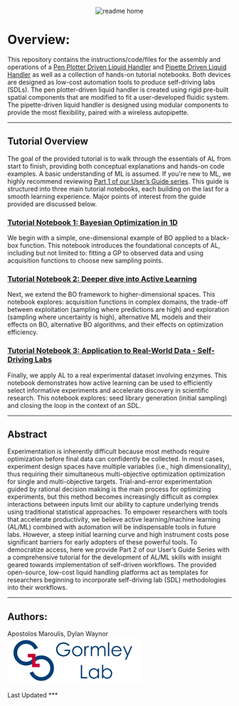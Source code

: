 <p align="center">
  <img width="900" alt="readme home" src="https://github.com/user-attachments/assets/a6531e94-a821-4ddb-b5ea-00947e8dab23" />
</p>

# Overview:
This repository contains the instructions/code/files for the assembly and operations of a [Pen Plotter Driven Liquid Handler](/Pen%20Plotter%20Liquid%20Handler) and 
[Pipette Driven Liquid Handler](https://github.com/Pasta1107/Pipette-Liquid-Handler) as well as a collection of hands-on tutorial notebooks. Both devices are designed as low-cost automation tools to produce self-driving labs (SDLs). The pen plotter-driven liquid handler is created using rigid pre-built spatial components that are modified to fit a user-developed fluidic system. The pipette-driven liquid handler is designed using modular components to provide the most flexibility, paired with a wireless autopipette.  

---

## Tutorial Overview
The goal of the provided tutorial is to walk through the essentials of AL from start to finish, providing both conceptual explanations and hands-on code examples. A basic understanding of ML is assumed. If you're new to ML, we highly recommend reviewing [Part 1 of our User’s Guide series](https://doi.org/10.1021/acspolymersau.2c00037).
This guide is structured into three main tutorial notebooks, each building on the last for a smooth learning experience. Major points of interest from the guide provided are discussed below. 
### [Tutorial Notebook 1: Bayesian Optimization in 1D](/Hands-on%20Tutorial/Section%201%20AL%20Tutorial_8_5_25.ipynb)  
We begin with a simple, one-dimensional example of BO applied to a black-box function. This notebook introduces the foundational concepts of AL, including but not limited to: fitting a GP to observed data and using acquisition functions to choose new sampling points.
### [Tutorial Notebook 2: Deeper dive into Active Learning](/Hands-on%20Tutorial/Section%202%20AL%20Tutorial_8_5_25.ipynb)
Next, we extend the BO framework to higher-dimensional spaces. This notebook explores: acquisition functions in complex domains, the trade-off between exploitation (sampling where predictions are high) and exploration (sampling where uncertainty is high), alternative ML models and their effects on BO, alternative BO algorithms, and their effects on optimization efficiency.
### [Tutorial Notebook 3: Application to Real-World Data - Self-Driving Labs](/Hands-on%20Tutorial/Section%203%20AL%20Tutorial_8_5_25.ipynb)
Finally, we apply AL to a real experimental dataset involving enzymes. This notebook demonstrates how active learning can be used to efficiently select informative experiments and accelerate discovery in scientific research. This notebook explores: seed library generation (initial sampling) and closing the loop in the context of an SDL.

---

## Abstract
Experimentation is inherently difficult because most methods require optimization before final data can confidently be collected. In most cases, experiment design spaces have multiple variables (i.e., high dimensionality), thus requiring their simultaneous multi-objective  optimization optimization for single and multi-objective targets. Trial-and-error experimentation guided by rational decision making is the main process for optimizing experiments, but this method becomes increasingly difficult as complex interactions between inputs limit our ability to capture underlying trends using traditional statistical approaches. To empower researchers with tools that accelerate productivity, we believe active learning/machine learning (AL/ML) combined with automation will be indispensable tools in future labs. However, a steep initial learning curve and high instrument costs pose significant barriers for early adopters of these powerful tools. To democratize access, here we provide Part 2 of our User’s Guide Series with a comprehensive tutorial for the development of AL/ML skills with insight geared towards implementation of self-driven workflows. The provided open-source, low-cost liquid handling platforms act as templates for researchers beginning to incorporate self-driving lab (SDL) methodologies into their workflows.

---

## Authors:
Apostolos Maroulis, Dylan Waynor<br>
<img width="300" src="/Images/gllogo.png">

Last Updated ***
